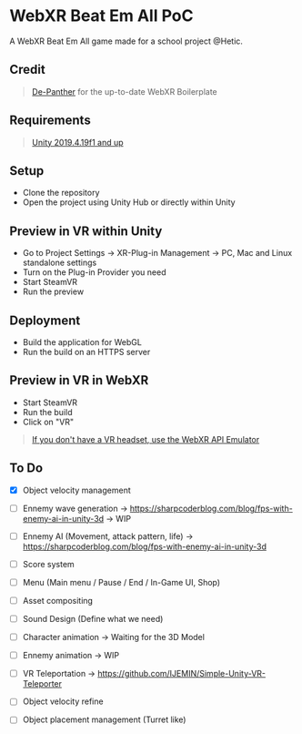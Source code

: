 WebXR Beat Em All PoC
===========

A WebXR Beat Em All game made for a school project @Hetic.

## Credit  

>[De-Panther](https://github.com/De-Panther/unity-webxr-export) for the up-to-date WebXR Boilerplate

## Requirements
>[Unity 2019.4.19f1 and up](https://unity3d.com/fr/unity/qa/lts-releases) 

## Setup
- Clone the repository
- Open the project using Unity Hub or directly within Unity

## Preview in VR within Unity
- Go to Project Settings -> XR-Plug-in Management -> PC, Mac and Linux standalone settings
- Turn on the Plug-in Provider you need
- Start SteamVR
- Run the preview

## Deployment
- Build the application for WebGL
- Run the build on an HTTPS server

## Preview in VR in WebXR
- Start SteamVR
- Run the build
- Click on "VR"
>[If you don't have a VR headset, use the WebXR API Emulator](https://chrome.google.com/webstore/detail/webxr-api-emulator/mjddjgeghkdijejnciaefnkjmkafnnje)

## To Do
- [x] Object velocity management
- [ ] Ennemy wave generation -> https://sharpcoderblog.com/blog/fps-with-enemy-ai-in-unity-3d -> WIP
- [ ] Ennemy AI (Movement, attack pattern, life) -> https://sharpcoderblog.com/blog/fps-with-enemy-ai-in-unity-3d
- [ ] Score system 
- [ ] Menu (Main menu / Pause / End / In-Game UI, Shop)
- [ ] Asset compositing
- [ ] Sound Design (Define what we need)
- [ ] Character animation -> Waiting for the 3D Model
- [ ] Ennemy animation -> WIP
- [ ] VR Teleportation -> https://github.com/IJEMIN/Simple-Unity-VR-Teleporter
- [ ] Object velocity refine
- [ ] Object placement management (Turret like)









